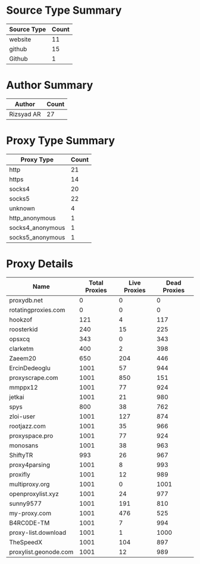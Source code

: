 # Source Type Summary

| Source Type | Count |
|-------------|-------|
| website | 11 |
| github | 15 |
| Github | 1 |


# Author Summary

| Author | Count |
|--------|-------|
| Rizsyad AR | 27 |


# Proxy Type Summary

| Proxy Type | Count |
|------------|-------|
| http | 21 |
| https | 14 |
| socks4 | 20 |
| socks5 | 22 |
| unknown | 4 |
| http_anonymous | 1 |
| socks4_anonymous | 1 |
| socks5_anonymous | 1 |


# Proxy Details

| Name | Total Proxies | Live Proxies | Dead Proxies |
|------|---------------|--------------|---------------|
| proxydb.net | 0 | 0 | 0 |
| rotatingproxies.com | 0 | 0 | 0 |
| hookzof | 121 | 4 | 117 |
| roosterkid | 240 | 15 | 225 |
| opsxcq | 343 | 0 | 343 |
| clarketm | 400 | 2 | 398 |
| Zaeem20 | 650 | 204 | 446 |
| ErcinDedeoglu | 1001 | 57 | 944 |
| proxyscrape.com | 1001 | 850 | 151 |
| mmppx12 | 1001 | 77 | 924 |
| jetkai | 1001 | 21 | 980 |
| spys | 800 | 38 | 762 |
| zloi-user | 1001 | 127 | 874 |
| rootjazz.com | 1001 | 35 | 966 |
| proxyspace.pro | 1001 | 77 | 924 |
| monosans | 1001 | 38 | 963 |
| ShiftyTR | 993 | 26 | 967 |
| proxy4parsing | 1001 | 8 | 993 |
| proxifly | 1001 | 12 | 989 |
| multiproxy.org | 1001 | 0 | 1001 |
| openproxylist.xyz | 1001 | 24 | 977 |
| sunny9577 | 1001 | 191 | 810 |
| my-proxy.com | 1001 | 476 | 525 |
| B4RC0DE-TM | 1001 | 7 | 994 |
| proxy-list.download | 1001 | 1 | 1000 |
| TheSpeedX | 1001 | 104 | 897 |
| proxylist.geonode.com | 1001 | 12 | 989 |

